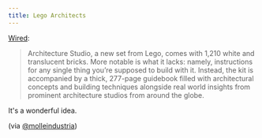 ```yaml
---
title: Lego Architects
---
```


[Wired](http://www.wired.com/design/2013/08/a-lego-set-with-no-instructions-for-budding-architects/):

> Architecture Studio, a new set from Lego, comes with 1,210 white and translucent bricks. More notable is what it lacks: namely, instructions for any single thing you’re supposed to build with it. Instead, the kit is accompanied by a thick, 277-page guidebook filled with architectural concepts and building techniques alongside real world insights from prominent architecture studios from around the globe.

It's a wonderful idea.

(via [@molleindustria](https://twitter.com/molleindustria/status/369161957988765696))
